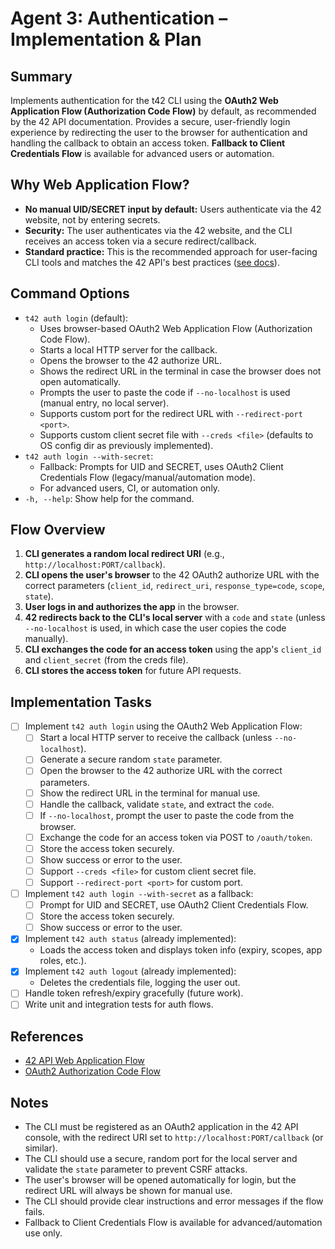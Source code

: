 # Agent 3: Authentication – Implementation & Plan

## Summary
Implements authentication for the t42 CLI using the **OAuth2 Web Application Flow (Authorization Code Flow)** by default, as recommended by the 42 API documentation. Provides a secure, user-friendly login experience by redirecting the user to the browser for authentication and handling the callback to obtain an access token. **Fallback to Client Credentials Flow** is available for advanced users or automation.

## Why Web Application Flow?
- **No manual UID/SECRET input by default:** Users authenticate via the 42 website, not by entering secrets.
- **Security:** The user authenticates via the 42 website, and the CLI receives an access token via a secure redirect/callback.
- **Standard practice:** This is the recommended approach for user-facing CLI tools and matches the 42 API's best practices ([see docs](https://api.intra.42.fr/apidoc/guides/web_application_flow)).

## Command Options
- `t42 auth login` (default):
    - Uses browser-based OAuth2 Web Application Flow (Authorization Code Flow).
    - Starts a local HTTP server for the callback.
    - Opens the browser to the 42 authorize URL.
    - Shows the redirect URL in the terminal in case the browser does not open automatically.
    - Prompts the user to paste the code if `--no-localhost` is used (manual entry, no local server).
    - Supports custom port for the redirect URL with `--redirect-port <port>`.
    - Supports custom client secret file with `--creds <file>` (defaults to OS config dir as previously implemented).
- `t42 auth login --with-secret`:
    - Fallback: Prompts for UID and SECRET, uses OAuth2 Client Credentials Flow (legacy/manual/automation mode).
    - For advanced users, CI, or automation only.
- `-h, --help`: Show help for the command.

## Flow Overview
1. **CLI generates a random local redirect URI** (e.g., `http://localhost:PORT/callback`).
2. **CLI opens the user's browser** to the 42 OAuth2 authorize URL with the correct parameters (`client_id`, `redirect_uri`, `response_type=code`, `scope`, `state`).
3. **User logs in and authorizes the app** in the browser.
4. **42 redirects back to the CLI's local server** with a `code` and `state` (unless `--no-localhost` is used, in which case the user copies the code manually).
5. **CLI exchanges the code for an access token** using the app's `client_id` and `client_secret` (from the creds file).
6. **CLI stores the access token** for future API requests.

## Implementation Tasks
- [ ] Implement `t42 auth login` using the OAuth2 Web Application Flow:
    - [ ] Start a local HTTP server to receive the callback (unless `--no-localhost`).
    - [ ] Generate a secure random `state` parameter.
    - [ ] Open the browser to the 42 authorize URL with the correct parameters.
    - [ ] Show the redirect URL in the terminal for manual use.
    - [ ] Handle the callback, validate `state`, and extract the `code`.
    - [ ] If `--no-localhost`, prompt the user to paste the code from the browser.
    - [ ] Exchange the code for an access token via POST to `/oauth/token`.
    - [ ] Store the access token securely.
    - [ ] Show success or error to the user.
    - [ ] Support `--creds <file>` for custom client secret file.
    - [ ] Support `--redirect-port <port>` for custom port.
- [ ] Implement `t42 auth login --with-secret` as a fallback:
    - [ ] Prompt for UID and SECRET, use OAuth2 Client Credentials Flow.
    - [ ] Store the access token securely.
    - [ ] Show success or error to the user.
- [x] Implement `t42 auth status` (already implemented):
    - Loads the access token and displays token info (expiry, scopes, app roles, etc.).
- [x] Implement `t42 auth logout` (already implemented):
    - Deletes the credentials file, logging the user out.
- [ ] Handle token refresh/expiry gracefully (future work).
- [ ] Write unit and integration tests for auth flows.

## References
- [42 API Web Application Flow](https://api.intra.42.fr/apidoc/guides/web_application_flow)
- [OAuth2 Authorization Code Flow](https://datatracker.ietf.org/doc/html/rfc6749#section-4.1)

## Notes
- The CLI must be registered as an OAuth2 application in the 42 API console, with the redirect URI set to `http://localhost:PORT/callback` (or similar).
- The CLI should use a secure, random port for the local server and validate the `state` parameter to prevent CSRF attacks.
- The user's browser will be opened automatically for login, but the redirect URL will always be shown for manual use.
- The CLI should provide clear instructions and error messages if the flow fails.
- Fallback to Client Credentials Flow is available for advanced/automation use only. 